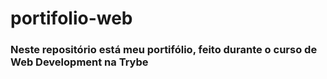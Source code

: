 # portifolio-web
### Neste repositório está meu portifólio, feito durante o curso de Web Development na Trybe


